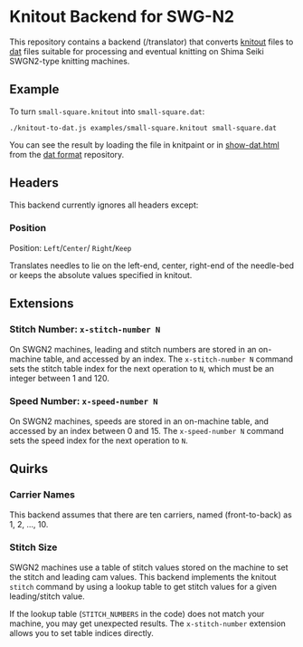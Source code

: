 # Knitout Backend for SWG-N2

This repository contains a backend (/translator) that converts [knitout](https://textiles-lab.github.io/knitout/knitout.html) files to [dat](https://github.com/textiles-lab/DAT-format) files suitable for processing and eventual knitting on Shima Seiki SWGN2-type knitting machines.

## Example

To turn `small-square.knitout` into `small-square.dat`:
```
./knitout-to-dat.js examples/small-square.knitout small-square.dat
```

You can see the result by loading the file in knitpaint or in [show-dat.html](https://textiles-lab.github.io/DAT-format/show-dat.html) from the [dat format](https://github.com/textiles-lab/DAT-format) repository.

## Headers

This backend currently ignores all headers except:

### Position
Position: `Left`/`Center`/ `Right`/`Keep`

Translates needles to lie on the left-end, center, right-end of the needle-bed or keeps the absolute values specified in knitout. 

## Extensions

### Stitch Number: `x-stitch-number N`

On SWGN2 machines, leading and stitch numbers are stored in an on-machine table, and accessed by an index.
The `x-stitch-number N` command sets the stitch table index for the next operation to `N`, which must be an integer between 1 and 120.

### Speed Number: `x-speed-number N`

On SWGN2 machines, speeds are stored in an on-machine table, and accessed by an index between 0 and 15.
The `x-speed-number N` command sets the speed index for the next operation to `N`.

## Quirks

### Carrier Names

This backend assumes that there are ten carriers, named (front-to-back) as 1, 2, ..., 10.

### Stitch Size

SWGN2 machines use a table of stitch values stored on the machine to set the stitch and leading cam values.
This backend implements the knitout `stitch` command by using a lookup table to get stitch values for a given leading/stitch value.

If the lookup table (`STITCH_NUMBERS` in the code) does not match your machine, you may get unexpected results.
The `x-stitch-number` extension allows you to set table indices directly.
<!--
## TODO

### Split Stitches

Split stitches are not yet supported, owing to the weird way in which split stitch loop returns are handled in knitpaint.

### Plating

Plating is handled except for the code to come up with a yarn combination number given a carrier set with more than one carrier.
-->
